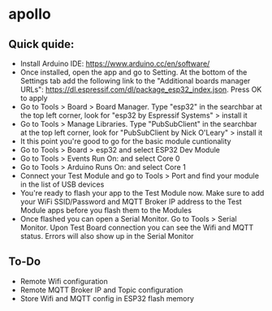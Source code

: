 # apollo

## Quick quide:
- Install Arduino IDE: https://www.arduino.cc/en/software/
- Once installed, open the app and go to Setting. At the bottom of the Settings tab add the following link to the "Additional boards manager URLs": https://dl.espressif.com/dl/package_esp32_index.json. Press OK to apply
- Go to Tools > Board > Board Manager. Type "esp32" in the searchbar at the top left corner, look for "esp32 by Espressif Systems" > install it
- Go to Tools > Manage Libraries. Type "PubSubClient" in the searchbar at the top left corner, look for "PubSubClient by Nick O'Leary" > install it
- It this point you're good to go for the basic module cuntionality
- Go to Tools > Board > esp32 and select ESP32 Dev Module
- Go to Tools > Events Run On: and select Core 0
- Go to Tools > Arduino Runs On: and select Core 1
- Connect your Test Module and go to Tools > Port and find your module in the list of USB devices
- You're ready to flash your app to the Test Module now. Make sure to add your WiFi SSID/Password and MQTT Broker IP address to the Test Module apps before you flash them to the Modules
- Once flashed you can open a Serial Monitor. Go to Tools > Serial Monitor. Upon Test Board connection you can see the Wifi and MQTT status. Errors will also show up in the Serial Monitor

## To-Do

- Remote Wifi configuration
- Remote MQTT Broker IP and Topic configuration
- Store Wifi and MQTT config in ESP32 flash memory

